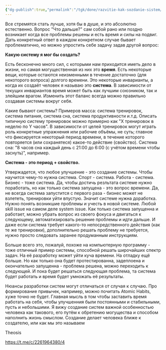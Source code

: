 ```yaml
---
{"dg-publish":true,"permalink":"/tgk/done/razvitie-kak-sozdanie-sistem/"}
---
```


Все стремятся стать лучше, хотя бы в душе, и это абсолютно естественно. Вопрос "Что дальше?" сам собой рано или поздно возникает когда все проблемы решены и есть время и силы на подвиг. Дать конкретный ответ в каждом конкретном случае бывает проблематично, но можно упростить себе задачу задав другой вопрос:

**Какую систему я мог бы создать?**

Есть бесконечно много сил, с которыми нам приходится иметь дело в жизни, но самая могущественная из них это **время**. Есть некоторые вещи, которые остаются неизменными в течение достаточно (для некоторого вопроса) долгого времени. Это некоторые инварианты, а когда их создаёт человек я называю это **система**. В зависимости от текущих инвариантов время может быть как лучшим союзником, так и злейшим врагом. Изменить этот баланс всегда можно правильно создавая системы вокруг себя.

Какие бывают системы? Примеров масса: система тренировок, система питания, система сна, система продуктивности и.т.д. Описать типичную систему тренировок можно примерно как "X тренировок в неделю по Y часов". В зависимости от целей тренировок могут играть роль конкретные упражнения или рабочие объёмы, не суть; главное что фиксируется некоторый период времени, в течение которого повторяется (или сохранятеся) какое-то действие (свойство). Система сна: "8 часов сна каждый день с 21:00 до 6:00 (с учётом времени чтобы заснуть)", например.

**Система - это период + свойство.**

Утвержадется, что любое улучшение - это создание системы. Чтобы научится чему-то нужна система. Спорт - система. Работа - система. Бизнес - тоже система. Да, чтобы достичь резльтата системе нужно поработать, но как только система запущена - это вопрос времени. Да, не всегда система запустится с первого раза - бизнес может не взлететь, тренировки уйти впустую. Значит системе нужна доработка. Нужно понять возникшие проблемы и учесть в новой системе. Любой skill issue на самом деле system issue. Как только система запущенна и работает, можно убрать вопрос из своего фокуса и двигаться к следующему, автоматизировать решение проблемы и идти дальше. И даже если система требует какого-то непосредственного действия (как те же тренировки), дополнительно решать проблему не требуется, нужно просто следовать заранее продуманным инструкциям.

Больше всего это, пожалуй, похоже на компьютерную программу - тоже отличный пример системы, способной решать широчайших спектр задач. На её разработку может уйти куча времени. На отладку ещё больше. Но как только она будет протестированна, задеплоена и окончательно запущенна - проблема решена, можно переходить к следующей. И пока будет решаться следующая проблема, та система будет работать и время будет умножать её результаты.

Нюансы разработки систем могут отличаться от случая к случаю. Про формирование привычек, например, можно почитать Atomic Habits, хуже точно не будет. Главная мысль в том чтобы заставить время работать на себя, чтобы улучшенния были постоянными и стабильными, пусть и небольшими. Я вижу создание систем важной особенностью человека как такового, его путём к обретению могущества и способом наполнить жизнь смыслом. Создание делает человека ближе к создателю, или как мы это называем

Theosis

https://t.me/c/2261964380/4